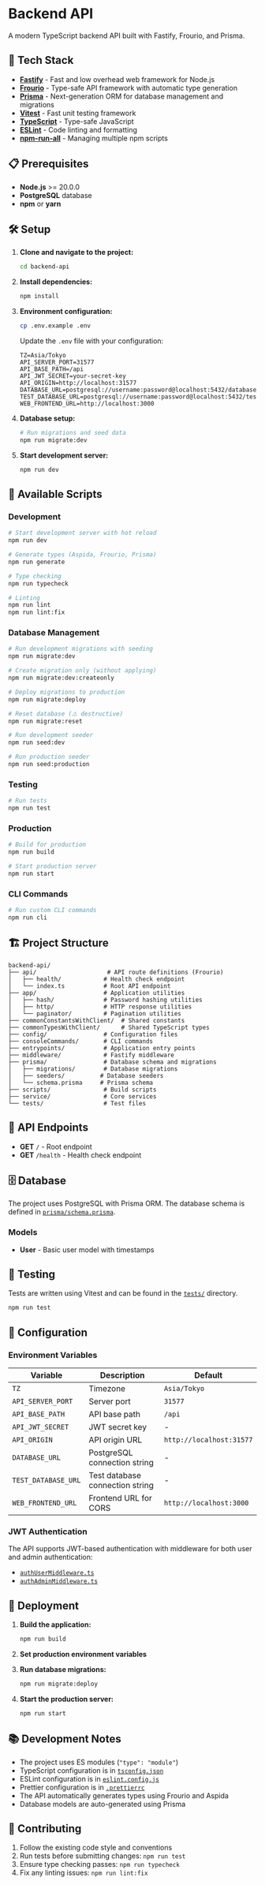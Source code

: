 # Backend API

A modern TypeScript backend API built with Fastify, Frourio, and Prisma.

## 🚀 Tech Stack

- **[Fastify](https://fastify.dev/)** - Fast and low overhead web framework for Node.js
- **[Frourio](https://frourio.com/docs)** - Type-safe API framework with automatic type generation
- **[Prisma](https://www.prisma.io/)** - Next-generation ORM for database management and migrations
- **[Vitest](https://vitest.dev/)** - Fast unit testing framework
- **[TypeScript](https://www.typescriptlang.org/)** - Type-safe JavaScript
- **[ESLint](https://eslint.org/)** - Code linting and formatting
- **[npm-run-all](https://www.npmjs.com/package/npm-run-all)** - Managing multiple npm scripts

## 📋 Prerequisites

- **Node.js** >= 20.0.0
- **PostgreSQL** database
- **npm** or **yarn**

## 🛠️ Setup

1. **Clone and navigate to the project:**

   ```bash
   cd backend-api
   ```

2. **Install dependencies:**

   ```bash
   npm install
   ```

3. **Environment configuration:**

   ```bash
   cp .env.example .env
   ```

   Update the `.env` file with your configuration:

   ```env
   TZ=Asia/Tokyo
   API_SERVER_PORT=31577
   API_BASE_PATH=/api
   API_JWT_SECRET=your-secret-key
   API_ORIGIN=http://localhost:31577
   DATABASE_URL=postgresql://username:password@localhost:5432/database_name
   TEST_DATABASE_URL=postgresql://username:password@localhost:5432/test_database_name
   WEB_FRONTEND_URL=http://localhost:3000
   ```

4. **Database setup:**

   ```bash
   # Run migrations and seed data
   npm run migrate:dev
   ```

5. **Start development server:**
   ```bash
   npm run dev
   ```

## 📝 Available Scripts

### Development

```bash
# Start development server with hot reload
npm run dev

# Generate types (Aspida, Frourio, Prisma)
npm run generate

# Type checking
npm run typecheck

# Linting
npm run lint
npm run lint:fix
```

### Database Management

```bash
# Run development migrations with seeding
npm run migrate:dev

# Create migration only (without applying)
npm run migrate:dev:createonly

# Deploy migrations to production
npm run migrate:deploy

# Reset database (⚠️ destructive)
npm run migrate:reset

# Run development seeder
npm run seed:dev

# Run production seeder
npm run seed:production
```

### Testing

```bash
# Run tests
npm run test
```

### Production

```bash
# Build for production
npm run build

# Start production server
npm run start
```

### CLI Commands

```bash
# Run custom CLI commands
npm run cli
```

## 🏗️ Project Structure

```
backend-api/
├── api/                    # API route definitions (Frourio)
│   ├── health/            # Health check endpoint
│   └── index.ts           # Root API endpoint
├── app/                   # Application utilities
│   ├── hash/              # Password hashing utilities
│   ├── http/              # HTTP response utilities
│   └── paginator/         # Pagination utilities
├── commonConstantsWithClient/  # Shared constants
├── commonTypesWithClient/      # Shared TypeScript types
├── config/                # Configuration files
├── consoleCommands/       # CLI commands
├── entrypoints/           # Application entry points
├── middleware/            # Fastify middleware
├── prisma/                # Database schema and migrations
│   ├── migrations/        # Database migrations
│   ├── seeders/          # Database seeders
│   └── schema.prisma     # Prisma schema
├── scripts/               # Build scripts
├── service/               # Core services
└── tests/                 # Test files
```

## 🔌 API Endpoints

- **GET** `/` - Root endpoint
- **GET** `/health` - Health check endpoint

## 🗄️ Database

The project uses PostgreSQL with Prisma ORM. The database schema is defined in [`prisma/schema.prisma`](prisma/schema.prisma).

### Models

- **User** - Basic user model with timestamps

## 🧪 Testing

Tests are written using Vitest and can be found in the [`tests/`](tests/) directory.

```bash
npm run test
```

## 🔧 Configuration

### Environment Variables

| Variable            | Description                     | Default                  |
| ------------------- | ------------------------------- | ------------------------ |
| `TZ`                | Timezone                        | `Asia/Tokyo`             |
| `API_SERVER_PORT`   | Server port                     | `31577`                  |
| `API_BASE_PATH`     | API base path                   | `/api`                   |
| `API_JWT_SECRET`    | JWT secret key                  | -                        |
| `API_ORIGIN`        | API origin URL                  | `http://localhost:31577` |
| `DATABASE_URL`      | PostgreSQL connection string    | -                        |
| `TEST_DATABASE_URL` | Test database connection string | -                        |
| `WEB_FRONTEND_URL`  | Frontend URL for CORS           | `http://localhost:3000`  |

### JWT Authentication

The API supports JWT-based authentication with middleware for both user and admin authentication:

- [`authUserMiddleware.ts`](middleware/authUserMiddleware.ts)
- [`authAdminMiddleware.ts`](middleware/authAdminMiddleware.ts)

## 🚀 Deployment

1. **Build the application:**

   ```bash
   npm run build
   ```

2. **Set production environment variables**

3. **Run database migrations:**

   ```bash
   npm run migrate:deploy
   ```

4. **Start the production server:**
   ```bash
   npm run start
   ```

## 📚 Development Notes

- The project uses ES modules (`"type": "module"`)
- TypeScript configuration is in [`tsconfig.json`](tsconfig.json)
- ESLint configuration is in [`eslint.config.js`](eslint.config.js)
- Prettier configuration is in [`.prettierrc`](.prettierrc)
- The API automatically generates types using Frourio and Aspida
- Database models are auto-generated using Prisma

## 🤝 Contributing

1. Follow the existing code style and conventions
2. Run tests before submitting changes: `npm run test`
3. Ensure type checking passes: `npm run typecheck`
4. Fix any linting issues: `npm run lint:fix`
